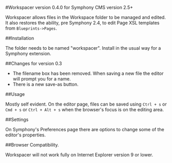 #Workspacer version 0.4.0 for Symphony CMS version 2.5+

Workspacer allows files in the Workspace folder to be managed and edited. It also restores the ability, pre Symphony 2.4, to edit Page XSL templates from `Blueprints->Pages`.

##Installation

The folder needs to be named "workspacer". Install in the usual way for a Symphony extension.

##Changes for version 0.3

* The filename box has been removed. When saving a new file the editor will prompt you for a name.
* There is a new save-as button.

##Usage

Mostly self evident. On the editor page, files can be saved using `Ctrl + s` or `Cmd + s` or `Ctrl + Alt + s` when the browser's focus is on the editing area.

##Settings

On Symphony's Preferences page there are options to change some of the editor's properties.

##Browser Compatibility.

Workspacer will not work fully on Internet Explorer version 9 or lower.